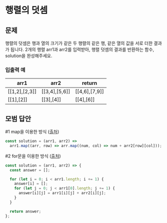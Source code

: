 # 행렬의 덧셈

## 문제

행렬의 덧셈은 행과 열의 크기가 같은 두 행렬의 같은 행, 같은 열의 값을 서로 더한 결과가 됩니다. 2개의 행렬 arr1과 arr2를 입력받아, 행렬 덧셈의 결과를 반환하는 함수, solution을 완성해주세요.

### 입출력 예

| arr1          | arr2          | return        |
| ------------- | ------------- | ------------- |
| [[1,2],[2,3]] | [[3,4],[5,6]] | [[4,6],[7,9]] |
| [[1],[2]]     | [[3],[4]]     | [[4],[6]]     |

## 모범 답안

#1 map을 이용한 방식 ([출처](https://wooder2050.medium.com/%EC%95%8C%EA%B3%A0%EB%A6%AC%EC%A6%98-%ED%96%89%EB%A0%AC%EC%9D%98-%EB%8D%A7%EC%85%88-javascript-5e58e33866b6))

```js
const solution = (arr1, arr2) =>
  arr1.map((arr, row) => arr.map((num, col) => num + arr2[row][col]));
```

#2 for문을 이용한 방식 ([출처](https://jo-c.tistory.com/68))

```js
const solution = (arr1, arr2) => {
  const answer = [];

  for (let i = 0; i < arr1.length; i += 1) {
    answer[i] = [];
    for (let j = 0; j < arr1[0].length; j += 1) {
      answer[i][j] = arr1[i][j] + arr2[i][j];
    }
  }

  return answer;
};
```
